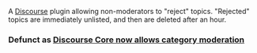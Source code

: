 A [Discourse](https://www.discourse.org/) plugin allowing non-moderators to "reject" topics. "Rejected" topics are 
immediately unlisted, and then are deleted after an hour. 

### Defunct as [Discourse Core now allows category moderation](https://meta.discourse.org/t/category-group-review-moderation/116478)